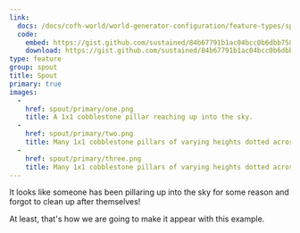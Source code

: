 ```yaml
---
link:
  docs: /docs/cofh-world/world-generator-configuration/feature-types/spout/
  code:
    embed: https://gist.github.com/sustained/84b67791b1ac04bcc0b6dbb7582c2eca.js
    download: https://gist.github.com/sustained/84b67791b1ac04bcc0b6dbb7582c2eca/archive/4286f402e7cfd68621e3912ba5adc93a2572630a.zip
type: feature
group: spout
title: Spout
primary: true
images:
  -
    href: spout/primary/one.png
    title: A 1x1 cobblestone pillar reaching up into the sky.
  -
    href: spout/primary/two.png
    title: Many 1x1 cobblestone pillars of varying heights dotted across the landscape.
  -
    href: spout/primary/three.png
    title: Many 1x1 cobblestone pillars of varying heights dotted across the landscape.
---
```


It looks like someone has been pillaring up into the sky for some reason and forgot to clean up after themselves!

At least, that's how we are going to make it appear with this example.
